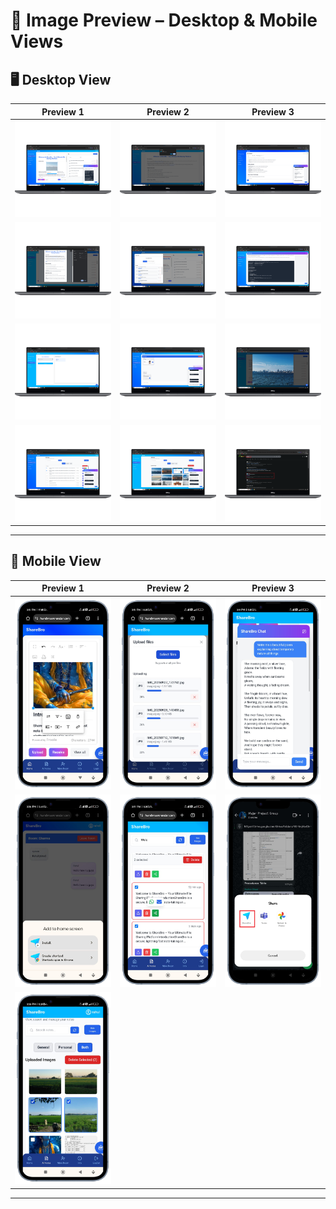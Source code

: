 # 📸 Image Preview – Desktop & Mobile Views

## 🖥️ Desktop View

|                        Preview 1                        |                        Preview 2                        |                        Preview 3                        |
| :-----------------------------------------------------: | :-----------------------------------------------------: | :-----------------------------------------------------: |
|  ![Desktop 1](./ScreenShots/MarkupImage/Desktop/1.png)  |  ![Desktop 2](./ScreenShots/MarkupImage/Desktop/2.png)  |  ![Desktop 3](./ScreenShots/MarkupImage/Desktop/3.png)  |
|  ![Desktop 4](./ScreenShots/MarkupImage/Desktop/4.png)  |  ![Desktop 5](./ScreenShots/MarkupImage/Desktop/5.png)  |  ![Desktop 6](./ScreenShots/MarkupImage/Desktop/6.png)  |
|  ![Desktop 7](./ScreenShots/MarkupImage/Desktop/7.png)  |  ![Desktop 8](./ScreenShots/MarkupImage/Desktop/8.png)  |  ![Desktop 9](./ScreenShots/MarkupImage/Desktop/9.png)  |
| ![Desktop 10](./ScreenShots/MarkupImage/Desktop/10.png) | ![Desktop 11](./ScreenShots/MarkupImage/Desktop/11.png) | ![Desktop 12](./ScreenShots/MarkupImage/Desktop/12.png) |

---

## 📱 Mobile View

|                      Preview 1                      |                      Preview 2                      |                      Preview 3                      |
| :-------------------------------------------------: | :-------------------------------------------------: | :-------------------------------------------------: |
| ![Mobile 1](./ScreenShots/MarkupImage/Mobile/1.png) | ![Mobile 2](./ScreenShots/MarkupImage/Mobile/2.png) | ![Mobile 3](./ScreenShots/MarkupImage/Mobile/3.png) |
| ![Mobile 4](./ScreenShots/MarkupImage/Mobile/4.png) | ![Mobile 5](./ScreenShots/MarkupImage/Mobile/5.png) | ![Mobile 6](./ScreenShots/MarkupImage/Mobile/6.png) |
| ![Mobile 7](./ScreenShots/MarkupImage/Mobile/7.png) |                                                     |                                                     |

---
